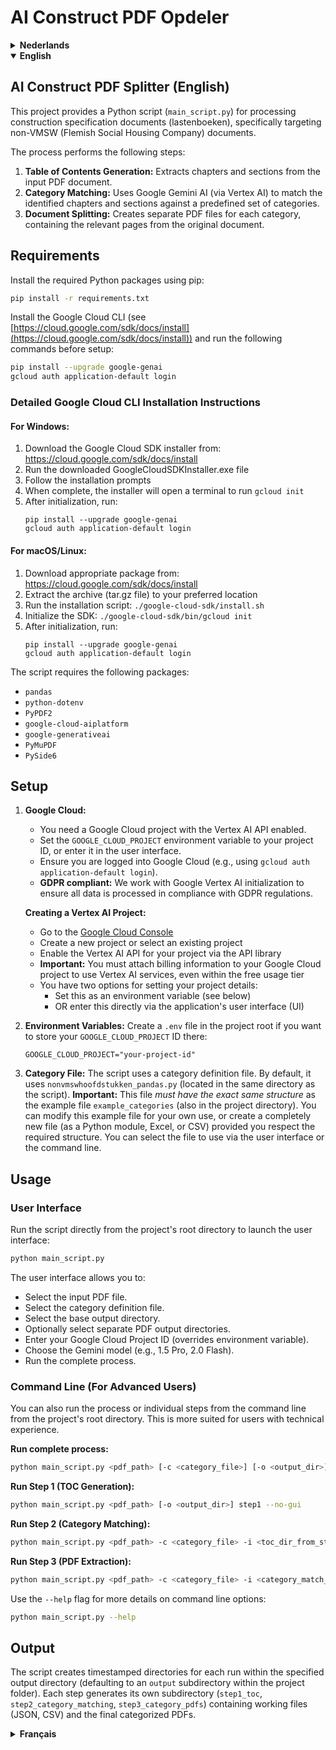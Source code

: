 # AI Construct PDF Opdeler

<!-- DUTCH -->
<details>
<summary><strong>Nederlands</strong></summary>

## AI Construct PDF Opdeler (Nederlands)

Dit project biedt een Python-script (`main_script.py`) voor het verwerken van specificatiedocumenten voor de bouw (lastenboeken), specifiek gericht op niet-VMSW (Vlaamse Maatschappij voor Sociaal Wonen) documenten.

Het proces voert de volgende stappen uit:

1.  **Inhoudsopgave Generatie:** Extraheert hoofdstukken en secties uit het ingevoerde PDF-document.
2.  **Categorie Matching:** Gebruikt Google Gemini AI (via Vertex AI) om de geïdentificeerde hoofdstukken en secties te matchen met een vooraf gedefinieerde set categorieën.
3.  **Document Splitsing:** Creëert afzonderlijke PDF-bestanden voor elke categorie, die de relevante pagina's uit het originele document bevatten.

## Vereisten

Installeer de vereiste Python-pakketten met pip:

```bash
pip install -r requirements.txt
```

Installeer de Google Cloud CLI (zie [https://cloud.google.com/sdk/docs/install](https://cloud.google.com/sdk/docs/install)) en voer de volgende commando's uit voordat u begint:

```bash
pip install --upgrade google-genai
gcloud auth application-default login
```

### Gedetailleerde Google Cloud CLI installatie-instructies

#### Voor Windows:
1. Download de Google Cloud SDK installer van: https://cloud.google.com/sdk/docs/install
2. Voer het gedownloade GoogleCloudSDKInstaller.exe bestand uit
3. Volg de installatie-instructies
4. Na voltooiing zal de installer een terminal openen om `gcloud init` uit te voeren
5. Na initialisatie, voer uit:
   ```
   pip install --upgrade google-genai
   gcloud auth application-default login
   ```

#### Voor macOS/Linux:
1. Download het juiste pakket van: https://cloud.google.com/sdk/docs/install
2. Pak het archief (tar.gz bestand) uit naar de gewenste locatie
3. Voer het installatiescript uit: `./google-cloud-sdk/install.sh`
4. Initialiseer de SDK: `./google-cloud-sdk/bin/gcloud init`
5. Na initialisatie, voer uit:
   ```
   pip install --upgrade google-genai
   gcloud auth application-default login
   ```

Het script vereist de volgende pakketten:

*   `pandas`
*   `python-dotenv`
*   `PyPDF2`
*   `google-cloud-aiplatform`
*   `google-generativeai`
*   `PyMuPDF`
*   `PySide6`

## Setup

1.  **Google Cloud:**
    *   U heeft een Google Cloud-project nodig waarbij de Vertex AI API is ingeschakeld.
    *   Stel de `GOOGLE_CLOUD_PROJECT` omgevingsvariabele in op uw project-ID, of voer deze in via de gebruikersinterface.
    *   Zorg ervoor dat u bent aangemeld bij Google Cloud (bijv. met `gcloud auth application-default login`).
    *   **GDPR-compliant:** We werken met Google Vertex AI initialisatie om ervoor te zorgen dat alle data in overeenstemming met de GDPR-regelgeving wordt verwerkt.

    **Een Vertex AI Project aanmaken:**
    *   Ga naar [Google Cloud Console](https://console.cloud.google.com/)
    *   Maak een nieuw project aan of selecteer een bestaand project
    *   Activeer de Vertex AI API voor uw project via de API-bibliotheek
    *   **Belangrijk:** U moet factureringsgegevens aan uw Google Cloud-project koppelen om de Vertex AI-diensten te kunnen gebruiken, zelfs binnen de gratis gebruikslimiet
    *   U heeft twee opties voor het instellen van uw projectgegevens:
        * Stel deze in als omgevingsvariabele (zie hieronder)
        * OF voer deze rechtstreeks in via de gebruikersinterface (UI) van de applicatie

2.  **Omgevingsvariabelen:** Maak een `.env`-bestand aan in de hoofdmap van het project als u uw `GOOGLE_CLOUD_PROJECT`-ID daar wilt opslaan:
    ```
    GOOGLE_CLOUD_PROJECT="uw-project-id"
    ```
3.  **Categoriebestand:** Het script gebruikt een categorie-definitiebestand. Standaard wordt `nonvmswhoofdstukken_pandas.py` (in dezelfde map als het script) gebruikt. **Belangrijk:** Dit bestand *moet exact dezelfde structuur hebben* als het voorbeeldbestand `example_categories` (ook in de projectmap). U kunt dit voorbeeldbestand aanpassen voor eigen gebruik, of een volledig nieuw bestand aanmaken (als Python-module, Excel, of CSV) mits u de vereiste structuur respecteert. U kunt het te gebruiken bestand selecteren via de gebruikersinterface of de command line.

## Gebruik

### Gebruikersinterface

Voer het script rechtstreeks uit vanuit de hoofdmap van het project om de gebruikersinterface te starten:

```bash
python main_script.py
```

De gebruikersinterface stelt u in staat om:

*   Het invoer PDF-bestand te selecteren.
*   Het categorie-definitiebestand te selecteren.
*   De basis uitvoermap te selecteren.
*   Optioneel afzonderlijke PDF-uitvoermappen te selecteren.
*   Uw Google Cloud Project ID in te voeren (overschrijft omgevingsvariabele).
*   Het Gemini-model te kiezen (bijv. 1.5 Pro, 2.0 Flash).
*   Het volledige proces uit te voeren.

### Command Line (Voor Gevorderde Gebruikers)

U kunt het proces of afzonderlijke stappen ook uitvoeren vanaf de command line (opdrachtprompt) vanuit de hoofdmap van het project. Dit is meer geschikt voor gebruikers met technische ervaring.

**Volledig proces uitvoeren:**

```bash
python main_script.py <pdf_pad> [-c <categorie_bestand>] [-o <uitvoer_map>] [-s <tweede_uitvoer_map>] [-t <derde_uitvoer_map>] [--model <model_naam>] [--no-explanations] [--no-gui]
```

**Stap 1 uitvoeren (Inhoudsopgave Generatie):**

```bash
python main_script.py <pdf_pad> [-o <uitvoer_map>] step1 --no-gui
```

**Stap 2 uitvoeren (Categorie Matching):**

```bash
python main_script.py <pdf_pad> -c <categorie_bestand> -i <toc_map_van_stap1> [-o <uitvoer_map>] [--model <model_naam>] step2 --no-gui
```

**Stap 3 uitvoeren (PDF Extractie):**

```bash
python main_script.py <pdf_pad> -c <categorie_bestand> -i <categorie_match_map_van_stap2> [-o <uitvoer_map>] [-s <tweede_uitvoer_map>] [-t <derde_uitvoer_map>] step3 --no-gui
```

Gebruik de `--help` vlag voor meer details over de command line opties:

```bash
python main_script.py --help
```

## Uitvoer

Het script maakt voor elke uitvoering mappen met een tijdstempel aan binnen de opgegeven uitvoermap (standaard een `output` submap binnen de projectmap). Elke stap genereert zijn eigen submap (`step1_toc`, `step2_category_matching`, `step3_category_pdfs`) met werkbestanden (JSON, CSV) en de uiteindelijke gecategoriseerde PDF's.

</details>

<!-- ENGLISH -->
<details open>
<summary><strong>English</strong></summary>

## AI Construct PDF Splitter (English)

This project provides a Python script (`main_script.py`) for processing construction specification documents (lastenboeken), specifically targeting non-VMSW (Flemish Social Housing Company) documents.

The process performs the following steps:

1.  **Table of Contents Generation:** Extracts chapters and sections from the input PDF document.
2.  **Category Matching:** Uses Google Gemini AI (via Vertex AI) to match the identified chapters and sections against a predefined set of categories.
3.  **Document Splitting:** Creates separate PDF files for each category, containing the relevant pages from the original document.

## Requirements

Install the required Python packages using pip:

```bash
pip install -r requirements.txt
```

Install the Google Cloud CLI (see [https://cloud.google.com/sdk/docs/install](https://cloud.google.com/sdk/docs/install)) and run the following commands before setup:

```bash
pip install --upgrade google-genai
gcloud auth application-default login
```

### Detailed Google Cloud CLI Installation Instructions

#### For Windows:
1. Download the Google Cloud SDK installer from: https://cloud.google.com/sdk/docs/install
2. Run the downloaded GoogleCloudSDKInstaller.exe file
3. Follow the installation prompts
4. When complete, the installer will open a terminal to run `gcloud init`
5. After initialization, run:
   ```
   pip install --upgrade google-genai
   gcloud auth application-default login
   ```

#### For macOS/Linux:
1. Download appropriate package from: https://cloud.google.com/sdk/docs/install
2. Extract the archive (tar.gz file) to your preferred location
3. Run the installation script: `./google-cloud-sdk/install.sh`
4. Initialize the SDK: `./google-cloud-sdk/bin/gcloud init`
5. After initialization, run:
   ```
   pip install --upgrade google-genai
   gcloud auth application-default login
   ```

The script requires the following packages:

*   `pandas`
*   `python-dotenv`
*   `PyPDF2`
*   `google-cloud-aiplatform`
*   `google-generativeai`
*   `PyMuPDF`
*   `PySide6`

## Setup

1.  **Google Cloud:**
    *   You need a Google Cloud project with the Vertex AI API enabled.
    *   Set the `GOOGLE_CLOUD_PROJECT` environment variable to your project ID, or enter it in the user interface.
    *   Ensure you are logged into Google Cloud (e.g., using `gcloud auth application-default login`).
    *   **GDPR compliant:** We work with Google Vertex AI initialization to ensure all data is processed in compliance with GDPR regulations.

    **Creating a Vertex AI Project:**
    *   Go to the [Google Cloud Console](https://console.cloud.google.com/)
    *   Create a new project or select an existing project
    *   Enable the Vertex AI API for your project via the API library
    *   **Important:** You must attach billing information to your Google Cloud project to use Vertex AI services, even within the free usage tier
    *   You have two options for setting your project details:
        * Set this as an environment variable (see below)
        * OR enter this directly via the application's user interface (UI)

2.  **Environment Variables:** Create a `.env` file in the project root if you want to store your `GOOGLE_CLOUD_PROJECT` ID there:
    ```
    GOOGLE_CLOUD_PROJECT="your-project-id"
    ```
3.  **Category File:** The script uses a category definition file. By default, it uses `nonvmswhoofdstukken_pandas.py` (located in the same directory as the script). **Important:** This file *must have the exact same structure* as the example file `example_categories` (also in the project directory). You can modify this example file for your own use, or create a completely new file (as a Python module, Excel, or CSV) provided you respect the required structure. You can select the file to use via the user interface or the command line.

## Usage

### User Interface

Run the script directly from the project's root directory to launch the user interface:

```bash
python main_script.py
```

The user interface allows you to:

*   Select the input PDF file.
*   Select the category definition file.
*   Select the base output directory.
*   Optionally select separate PDF output directories.
*   Enter your Google Cloud Project ID (overrides environment variable).
*   Choose the Gemini model (e.g., 1.5 Pro, 2.0 Flash).
*   Run the complete process.

### Command Line (For Advanced Users)

You can also run the process or individual steps from the command line from the project's root directory. This is more suited for users with technical experience.

**Run complete process:**

```bash
python main_script.py <pdf_path> [-c <category_file>] [-o <output_dir>] [-s <second_output_dir>] [-t <third_output_dir>] [--model <model_name>] [--no-explanations] [--no-gui]
```

**Run Step 1 (TOC Generation):**

```bash
python main_script.py <pdf_path> [-o <output_dir>] step1 --no-gui
```

**Run Step 2 (Category Matching):**

```bash
python main_script.py <pdf_path> -c <category_file> -i <toc_dir_from_step1> [-o <output_dir>] [--model <model_name>] step2 --no-gui
```

**Run Step 3 (PDF Extraction):**

```bash
python main_script.py <pdf_path> -c <category_file> -i <category_match_dir_from_step2> [-o <output_dir>] [-s <second_output_dir>] [-t <third_output_dir>] step3 --no-gui
```

Use the `--help` flag for more details on command line options:

```bash
python main_script.py --help
```

## Output

The script creates timestamped directories for each run within the specified output directory (defaulting to an `output` subdirectory within the project folder). Each step generates its own subdirectory (`step1_toc`, `step2_category_matching`, `step3_category_pdfs`) containing working files (JSON, CSV) and the final categorized PDFs.

</details>

<!-- FRENCH -->
<details>
<summary><strong>Français</strong></summary>

## AI Construct PDF Splitter (Français)

Ce projet fournit un script Python (`main_script.py`) pour le traitement des cahiers des charges de construction (lastenboeken), ciblant spécifiquement les documents non-VMSW (Société flamande du logement social).

Le processus effectue les étapes suivantes :

1.  **Génération de la Table des Matières :** Extrait les chapitres et sections du document PDF d'entrée.
2.  **Correspondance des Catégories :** Utilise Google Gemini AI (via Vertex AI) pour faire correspondre les chapitres et sections identifiés à un ensemble prédéfini de catégories.
3.  **Division du Document :** Crée des fichiers PDF séparés pour chaque catégorie, contenant les pages pertinentes du document original.

## Prérequis

Installez les paquets Python requis en utilisant pip :

```bash
pip install -r requirements.txt
```

Installez Google Cloud CLI (voir [https://cloud.google.com/sdk/docs/install](https://cloud.google.com/sdk/docs/install)) et exécutez les commandes suivantes avant la configuration :

```bash
pip install --upgrade google-genai
gcloud auth application-default login
```

### Instructions d'installation détaillées pour Google Cloud CLI

#### Pour Windows :
1. Téléchargez l'installateur Google Cloud SDK depuis : https://cloud.google.com/sdk/docs/install
2. Exécutez le fichier GoogleCloudSDKInstaller.exe téléchargé
3. Suivez les instructions d'installation
4. Une fois terminé, l'installateur ouvrira un terminal pour exécuter `gcloud init`
5. Après l'initialisation, exécutez :
   ```
   pip install --upgrade google-genai
   gcloud auth application-default login
   ```

#### Pour macOS/Linux :
1. Téléchargez le package approprié depuis : https://cloud.google.com/sdk/docs/install
2. Extrayez l'archive (fichier tar.gz) vers l'emplacement de votre choix
3. Exécutez le script d'installation : `./google-cloud-sdk/install.sh`
4. Initialisez le SDK : `./google-cloud-sdk/bin/gcloud init`
5. Après l'initialisation, exécutez :
   ```
   pip install --upgrade google-genai
   gcloud auth application-default login
   ```

Le script nécessite les paquets suivants :

*   `pandas`
*   `python-dotenv`
*   `PyPDF2`
*   `google-cloud-aiplatform`
*   `google-generativeai`
*   `PyMuPDF`
*   `PySide6`

## Configuration

1.  **Google Cloud :**
    *   Vous avez besoin d'un projet Google Cloud avec l'API Vertex AI activée.
    *   Définissez la variable d'environnement `GOOGLE_CLOUD_PROJECT` avec votre ID de projet, ou saisissez-le dans l'interface utilisateur.
    *   Assurez-vous d'être connecté à Google Cloud (par exemple, en utilisant `gcloud auth application-default login`).
    *   **Conforme au RGPD :** Nous travaillons avec l'initialisation de Google Vertex AI pour garantir que toutes les données sont traitées conformément à la réglementation RGPD.

    **Création d'un projet Vertex AI :**
    *   Accédez à la [Console Google Cloud](https://console.cloud.google.com/)
    *   Créez un nouveau projet ou sélectionnez un projet existant
    *   Activez l'API Vertex AI pour votre projet via la bibliothèque d'API
    *   **Important :** Vous devez associer des informations de facturation à votre projet Google Cloud pour utiliser les services Vertex AI, même dans le cadre de l'utilisation gratuite
    *   Vous avez deux options pour définir les détails de votre projet :
        * Définir cela comme variable d'environnement (voir ci-dessous)
        * OU entrer cela directement via l'interface utilisateur (UI) de l'application

2.  **Variables d'Environnement :** Créez un fichier `.env` à la racine du projet si vous souhaitez y stocker votre ID `GOOGLE_CLOUD_PROJECT` :
    ```
    GOOGLE_CLOUD_PROJECT="votre-id-projet"
    ```
3.  **Fichier de Catégories :** Le script utilise un fichier de définition de catégories. Par défaut, il utilise `nonvmswhoofdstukken_pandas.py` (situé dans le même répertoire que le script). **Important :** Ce fichier *doit avoir exactement la même structure* que le fichier d'exemple `example_categories` (également dans le répertoire du projet). Vous pouvez modifier ce fichier d'exemple pour votre propre usage, ou créer un tout nouveau fichier (en tant que module Python, Excel ou CSV) à condition de respecter la structure requise. Vous pouvez sélectionner le fichier à utiliser via l'interface utilisateur ou la ligne de commande.

## Utilisation

### Interface Utilisateur

Exécutez le script directement depuis le répertoire racine du projet pour lancer l'interface utilisateur :

```bash
python main_script.py
```

L'interface utilisateur vous permet de :

*   Sélectionner le fichier PDF d'entrée.
*   Sélectionner le fichier de définition des catégories.
*   Sélectionner le répertoire de sortie de base.
*   Sélectionner éventuellement des répertoires de sortie PDF distincts.
*   Entrer votre ID de projet Google Cloud (remplace la variable d'environnement).
*   Choisir le modèle Gemini (par ex., 1.5 Pro, 2.0 Flash).
*   Exécuter le processus complet.

### Ligne de Commande (Pour Utilisateurs Avancés)

Vous pouvez également exécuter le processus ou des étapes individuelles depuis la ligne de commande à partir du répertoire racine du projet. Ceci est plus adapté aux utilisateurs ayant une expérience technique.

**Exécuter le processus complet :**

```bash
python main_script.py <chemin_pdf> [-c <fichier_catégorie>] [-o <répertoire_sortie>] [-s <deuxième_répertoire_sortie>] [-t <troisième_répertoire_sortie>] [--model <nom_modèle>] [--no-explanations] [--no-gui]
```

**Exécuter l'Étape 1 (Génération Table des Matières) :**

```bash
python main_script.py <chemin_pdf> [-o <répertoire_sortie>] step1 --no-gui
```

**Exécuter l'Étape 2 (Correspondance Catégories) :**

```bash
python main_script.py <chemin_pdf> -c <fichier_catégorie> -i <répertoire_tdm_étape1> [-o <répertoire_sortie>] [--model <nom_modèle>] step2 --no-gui
```

**Exécuter l'Étape 3 (Extraction PDF) :**

```bash
python main_script.py <chemin_pdf> -c <fichier_catégorie> -i <répertoire_corres_catégorie_étape2> [-o <répertoire_sortie>] [-s <deuxième_répertoire_sortie>] [-t <troisième_répertoire_sortie>] step3 --no-gui
```

Utilisez l'option `--help` pour plus de détails sur les options de la ligne de commande :

```bash
python main_script.py --help
```

## Sortie

Le script crée des répertoires horodatés pour chaque exécution dans le répertoire de sortie spécifié (par défaut, un sous-répertoire `output` dans le dossier du projet). Chaque étape génère son propre sous-répertoire (`step1_toc`, `step2_category_matching`, `step3_category_pdfs`) contenant des fichiers de travail (JSON, CSV) et les PDF finaux classés par catégorie.

</details> 
